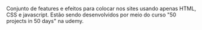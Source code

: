 Conjunto de features e efeitos para colocar nos sites usando apenas HTML, CSS e javascript. Estão sendo desenvolvidos por meio do curso "50 projects in 50 days" na udemy.

